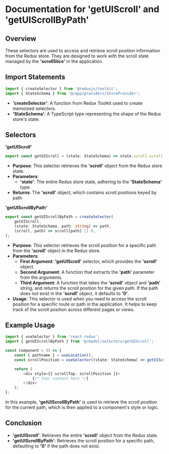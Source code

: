 # Documentation for 'getUIScroll' and 'getUIScrollByPath'
## Overview
These selectors are used to access and retrieve scroll position information from the Redux store. They are designed to work with the scroll state managed by the **'scrollSlice'** in the application.

## Import Statements
```typescript
import { createSelector } from '@reduxjs/toolkit';
import { StateSchema } from '@/app/providers/StoreProvider';
```
- **'createSelector'**: A function from Redux Toolkit used to create memoized selectors.
- **'StateSchema'**: A TypeScript type representing the shape of the Redux store's state.

## Selectors

**'getUIScroll'**
```typescript
export const getUIScroll = (state: StateSchema) => state.scroll.scroll;
```
- **Purpose**: This selector retrieves the **'scroll'** object from the Redux store state.
- **Parameters**:
  - **'state'**: The entire Redux store state, adhering to the **'StateSchema'** type.
- **Returns**: The **'scroll'** object, which contains scroll positions keyed by path


**'getUIScrollByPath'**
```typescript
export const getUIScrollByPath = createSelector(
    getUIScroll,
    (state: StateSchema, path: string) => path,
    (scroll, path) => scroll[path] || 0,
);
```
- **Purpose**: This selector retrieves the scroll position for a specific path from the **'scroll'** object in the Redux store.
- **Parameters**:
  - **First Argument**: **'getUIScroll'** selector, which provides the **'scroll'** object.
  - **Second Argument**: A function that extracts the **'path'** parameter from the arguments.
  - **Third Argument**: A function that takes the **'scroll'** object and **'path'** string, and returns the scroll position for the given path. If the path does not exist in the **'scroll'** object, it defaults to **'0'**.
- **Usage**: This selector is used when you need to access the scroll position for a specific route or path in the application. It helps to keep track of the scroll position across different pages or views.


## Example Usage
```typescript
import { useSelector } from 'react-redux';
import { getUIScrollByPath } from '@/model/selectors/getUIScroll';

const Component = () => {
    const { pathname } = useLocation();
    const scrollPosition = useSelector((state: StateSchema) => getUIScrollByPath(state, pathname));

    return (
        <div style={{ scrollTop: scrollPosition }}>
            {/* Your content here */}
        </div>
    );
};
```
In this example, **'getUIScrollByPath'** is used to retrieve the scroll position for the current path, which is then applied to a component's style or logic.


## Conclusion 
- **'getUIScroll'**: Retrieves the entire **'scroll'** object from the Redux state.
- **'getUIScrollByPath'**: Retrieves the scroll position for a specific path, defaulting to **'0'** if the path does not exist.
